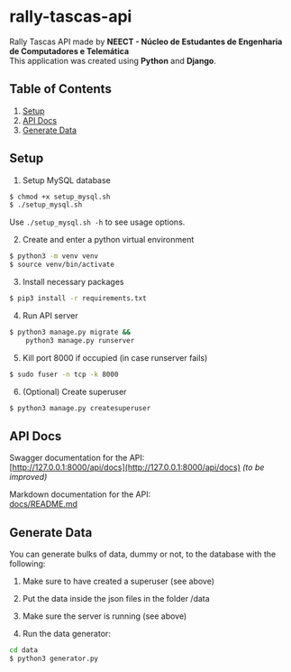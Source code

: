 # rally-tascas-api

Rally Tascas API made by **NEECT - Núcleo de Estudantes de Engenharia de Computadores e Telemática**  
This application was created using **Python** and **Django**.

## Table of Contents

1. [Setup](#setup)
1. [API Docs](#api-docs)
1. [Generate Data](#generate-data)

## Setup
1. Setup MySQL database
```bash
$ chmod +x setup_mysql.sh
$ ./setup_mysql.sh
```
Use ```./setup_mysql.sh -h``` to see usage options.

2. Create and enter a python virtual environment 
```bash
$ python3 -m venv venv
$ source venv/bin/activate
```

3. Install necessary packages
```bash
$ pip3 install -r requirements.txt
```

4. Run API server
```bash
$ python3 manage.py migrate &&
    python3 manage.py runserver
```

5. Kill port 8000 if occupied (in case runserver fails)
```bash
$ sudo fuser -n tcp -k 8000
```

6. (Optional) Create superuser
```bash
$ python3 manage.py createsuperuser
```

## API Docs
Swagger documentation for the API:  
[http://127.0.0.1:8000/api/docs](http://127.0.0.1:8000/api/docs) *(to be improved)*

Markdown documentation for the API:  
[docs/README.md](docs/README.md)


## Generate Data

You can generate bulks of data, dummy or not, to the database with the following:

1. Make sure to have created a superuser (see above)

2. Put the data inside the json files in the folder /data

3. Make sure the server is running (see above)

4. Run the data generator:

```bash
cd data
$ python3 generator.py
```
